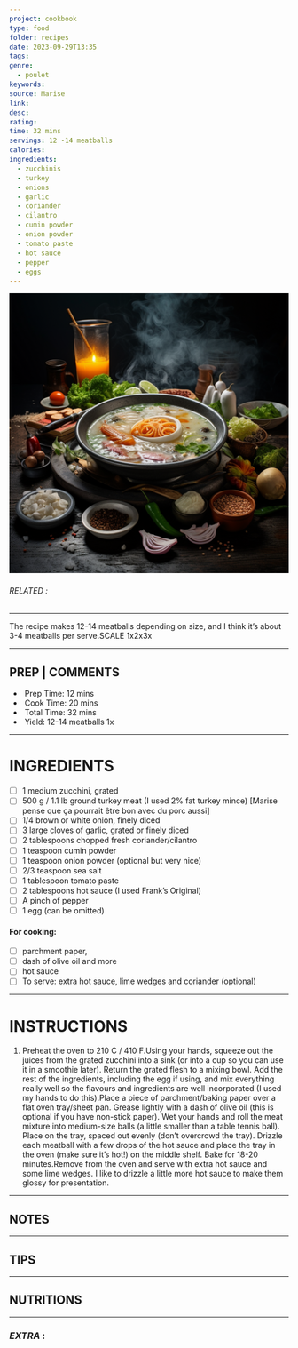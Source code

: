 ```yaml
---
project: cookbook
type: food
folder: recipes
date: 2023-09-29T13:35
tags: 
genre:
  - poulet
keywords: 
source: Marise
link: 
desc: 
rating: 
time: 32 mins
servings: 12 -14 meatballs
calories: 
ingredients:
  - zucchinis
  - turkey
  - onions
  - garlic
  - coriander
  - cilantro
  - cumin powder
  - onion powder
  - tomato paste
  - hot sauce
  - pepper
  - eggs
---
```


![IMAGE](_default.png)

###### *RELATED* : 
---
The recipe makes 12-14 meatballs depending on size, and I think it’s about 3-4 meatballs per serve.SCALE 1x2x3x

---
## PREP | COMMENTS

-  Prep Time: 12 mins    
-  Cook Time: 20 mins
-  Total Time: 32 mins
-  Yield: 12-14 meatballs 1x

---
# INGREDIENTS

- [ ] 1 medium zucchini, grated
- [ ]  500 g / 1.1 lb ground turkey meat (I used 2% fat turkey mince) [Marise pense que ça pourrait être bon avec du porc aussi]
- [ ] 1/4 brown or white onion, finely diced
- [ ] 3 large cloves of garlic, grated or finely diced
- [ ] 2 tablespoons chopped fresh coriander/cilantro
- [ ] 1 teaspoon cumin powder
- [ ] 1 teaspoon onion powder (optional but very nice)
- [ ] 2/3 teaspoon sea salt
- [ ] 1 tablespoon tomato paste
- [ ] 2 tablespoons hot sauce (I used Frank’s Original)
- [ ] A pinch of pepper
- [ ] 1 egg (can be omitted)

#### For cooking:

- [ ] parchment paper,
- [ ] dash of olive oil and more
- [ ] hot sauce
- [ ] To serve: extra hot sauce, lime wedges and coriander (optional)

---
# INSTRUCTIONS

1. Preheat the oven to 210 C / 410 F.Using your hands, squeeze out the juices from the grated zucchini into a sink (or into a cup so you can use it in a smoothie later). Return the grated flesh to a mixing bowl. Add the rest of the ingredients, including the egg if using, and mix everything really well so the flavours and ingredients are well incorporated (I used my hands to do this).Place a piece of parchment/baking paper over a flat oven tray/sheet pan. Grease lightly with a dash of olive oil (this is optional if you have non-stick paper). Wet your hands and roll the meat mixture into medium-size balls (a little smaller than a table tennis ball). Place on the tray, spaced out evenly (don’t overcrowd the tray). Drizzle each meatball with a few drops of the hot sauce and place the tray in the oven (make sure it’s hot!) on the middle shelf. Bake for 18-20 minutes.Remove from the oven and serve with extra hot sauce and some lime wedges. I like to drizzle a little more hot sauce to make them glossy for presentation.

---
## NOTES



---
## TIPS



---
## NUTRITIONS



---
### *EXTRA* :




